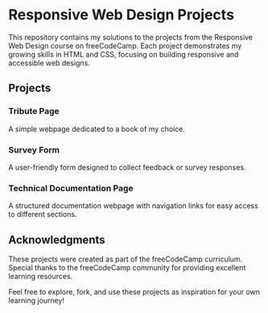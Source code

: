 # Responsive Web Design Projects

This repository contains my solutions to the projects from the Responsive Web Design course on freeCodeCamp. Each project demonstrates my growing skills in HTML and CSS, focusing on building responsive and accessible web designs.

## Projects

### Tribute Page

A simple webpage dedicated to a book of my choice.

### Survey Form

A user-friendly form designed to collect feedback or survey responses.

### Technical Documentation Page

A structured documentation webpage with navigation links for easy access to different sections.

<!-- ### Product Landing Page

A landing page showcasing a fictional product with responsive layouts and navigation.


### Personal Portfolio Webpage

A portfolio website highlighting my projects and skills, complete with a responsive design.-->


## Acknowledgments

These projects were created as part of the freeCodeCamp curriculum. Special thanks to the freeCodeCamp community for providing excellent learning resources.

Feel free to explore, fork, and use these projects as inspiration for your own learning journey!
